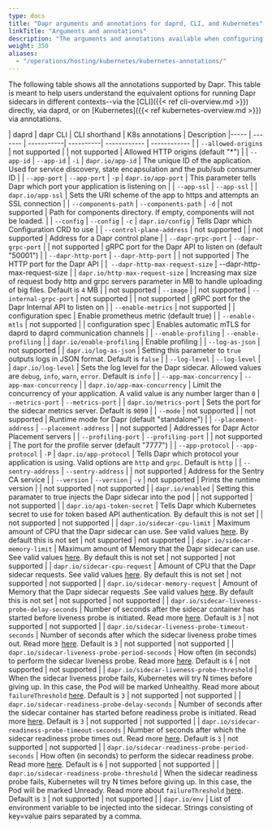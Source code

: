 ```yaml
---
type: docs
title: "Dapr arguments and annotations for daprd, CLI, and Kubernetes"
linkTitle: "Arguments and annotations"
description: "The arguments and annotations available when configuring Dapr in different environments"
weight: 350
aliases:
  - "/operations/hosting/kubernetes/kubernetes-annotations/"
---
```


The following table shows all the annotations supported by Dapr. This table is meant to help users understand the equivalent options for running Dapr sidecars in different contexts--via the [CLI]({{< ref cli-overview.md >}}) directly, via daprd, or on [Kubernetes]({{< ref kubernetes-overview.md >}}) via annotations.

| daprd | dapr CLI | CLI shorthand | K8s annotations | Description
|----- | ------- | -----------| ----------| ------------ | ------------ |
| `--allowed-origins`  | not supported |  | not supported | Allowed HTTP origins (default "*") | 
| `--app-id` | `--app-id` | `-i` | `dapr.io/app-id`  | The unique ID of the application. Used for service discovery, state encapsulation and the pub/sub consumer ID | 
| `--app-port` | `--app-port` | `-p` | `dapr.io/app-port` | This parameter tells Dapr which port your application is listening on | 
| `--app-ssl` | `--app-ssl` | | `dapr.io/app-ssl` | Sets the URI scheme of the app to https and attempts an SSL connection |
| `--components-path`  | `--components-path` | `-d` | not supported | Path for components directory. If empty, components will not be loaded. | 
| `--config`  | `--config` | `-c` | `dapr.io/config` | Tells Dapr which Configuration CRD to use | 
| `--control-plane-address` | not supported | | not supported | Address for a Dapr control plane | 
| `--dapr-grpc-port` | `--dapr-grpc-port` | | not supported | gRPC port for the Dapr API to listen on (default "50001") | 
| `--dapr-http-port` | `--dapr-http-port` | | not supported | The HTTP port for the Dapr API | 
|` --dapr-http-max-request-size` | --dapr-http-max-request-size | | `dapr.io/http-max-request-size` | Increasing max size of request body http and grpc servers parameter in MB to handle uploading of big files. Default is `4` MB | 
| not supported | `--image` | | not supported 
| `--internal-grpc-port` | not supported | | not supported | gRPC port for the Dapr Internal API to listen on | 
| `--enable-metrics` | not supported | | configuration spec | Enable prometheus metric (default true) | 
| `--enable-mtls` | not supported | | configuration spec | Enables automatic mTLS for daprd to daprd communication channels | 
| `--enable-profiling` | `--enable-profiling` | | `dapr.io/enable-profiling` | Enable profiling | 
| `--log-as-json` | not supported | | `dapr.io/log-as-json` | Setting this parameter to `true` outputs logs in JSON format. Default is `false` | 
| `--log-level` | `--log-level` | | `dapr.io/log-level` | Sets the log level for the Dapr sidecar. Allowed values are `debug`, `info`, `warn`, `error`. Default is `info` | 
| `--app-max-concurrency` | `--app-max-concurrency` | | `dapr.io/app-max-concurrency` | Limit the concurrency of your application. A valid value is any number larger than `0`
| `--metrics-port` | `--metrics-port` | | `dapr.io/metrics-port` | Sets the port for the sidecar metrics server. Default is `9090` | 
| `--mode` | not supported | | not supported | Runtime mode for Dapr (default "standalone") | 
| `--placement-address` | `--placement-address` | | not supported | Addresses for Dapr Actor Placement servers | 
| `--profiling-port` | `--profiling-port` | | not supported | The port for the profile server (default "7777") | 
| `--app-protocol` | `--app-protocol` | `-P` | `dapr.io/app-protocol` | Tells Dapr which protocol your application is using. Valid options are `http` and `grpc`. Default is `http` | 
| `--sentry-address` | `--sentry-address` | | not supported | Address for the Sentry CA service | 
| `--version` | `--version` | `-v` | not supported | Prints the runtime version | 
| not supported | not supported | | `dapr.io/enabled` | Setting this paramater to true injects the Dapr sidecar into the pod | 
| not supported | not supported | | `dapr.io/api-token-secret` | Tells Dapr which Kubernetes secret to use for token based API authentication. By default this is not set | 
| not supported | not supported  | | `dapr.io/sidecar-cpu-limit`                       | Maximum amount of CPU that the Dapr sidecar can use. See valid values [here](https://kubernetes.io/docs/tasks/administer-cluster/manage-resources/quota-memory-cpu-namespace/). By default this is not set
| not supported | not supported | | `dapr.io/sidecar-memory-limit`                    | Maximum amount of Memory that the Dapr sidecar can use. See valid values [here](https://kubernetes.io/docs/tasks/administer-cluster/manage-resources/quota-memory-cpu-namespace/). By default this is not set
| not supported | not supported | | `dapr.io/sidecar-cpu-request`                     | Amount of CPU that the Dapr sidecar requests. See valid values [here](https://kubernetes.io/docs/tasks/administer-cluster/manage-resources/quota-memory-cpu-namespace/). By default this is not set
| not supported | not supported | | `dapr.io/sidecar-memory-request`                  | Amount of Memory that the Dapr sidecar requests .See valid values [here](https://kubernetes.io/docs/tasks/administer-cluster/manage-resources/quota-memory-cpu-namespace/). By default this is not set
| not supported | not supported | | `dapr.io/sidecar-liveness-probe-delay-seconds`    | Number of seconds after the sidecar container has started before liveness probe is initiated. Read more [here](https://kubernetes.io/docs/tasks/configure-pod-container/configure-liveness-readiness-startup-probes/#configure-probes). Default is `3`
| not supported | not supported | | `dapr.io/sidecar-liveness-probe-timeout-seconds`  | Number of seconds after which the sidecar liveness probe times out. Read more [here](https://kubernetes.io/docs/tasks/configure-pod-container/configure-liveness-readiness-startup-probes/#configure-probes). Default is `3`
| not supported | not supported | | `dapr.io/sidecar-liveness-probe-period-seconds`   | How often (in seconds) to perform the sidecar liveness probe. Read more [here](https://kubernetes.io/docs/tasks/configure-pod-container/configure-liveness-readiness-startup-probes/#configure-probes). Default is `6`
| not supported | not supported | | `dapr.io/sidecar-liveness-probe-threshold`        | When the sidecar liveness probe fails, Kubernetes will try N times before giving up. In  this case, the Pod will be marked Unhealthy. Read more about `failureThreshold` [here](https://kubernetes.io/docs/tasks/configure-pod-container/configure-liveness-readiness-startup-probes/#configure-probes). Default is `3`
| not supported | not supported | | `dapr.io/sidecar-readiness-probe-delay-seconds`   | Number of seconds after the sidecar container has started before readiness probe is initiated. Read more [here](https://kubernetes.io/docs/tasks/configure-pod-container/configure-liveness-readiness-startup-probes/#configure-probes). Default is `3`
| not supported | not supported | | `dapr.io/sidecar-readiness-probe-timeout-seconds` | Number of seconds after which the sidecar readiness probe times out. Read more [here](https://kubernetes.io/docs/tasks/configure-pod-container/configure-liveness-readiness-startup-probes/#configure-probes). Default is `3`
| not supported | not supported | | `dapr.io/sidecar-readiness-probe-period-seconds`  | How often (in seconds) to perform the sidecar readiness probe. Read more [here](https://kubernetes.io/docs/tasks/configure-pod-container/configure-liveness-readiness-startup-probes/#configure-probes). Default is `6`
| not supported | not supported | | `dapr.io/sidecar-readiness-probe-threshold`       | When the sidecar readiness probe fails, Kubernetes will try N times before giving up. In  this case, the Pod will be marked Unready. Read more about `failureThreshold` [here](https://kubernetes.io/docs/tasks/configure-pod-container/configure-liveness-readiness-startup-probes/#configure-probes). Default is `3`
| not supported | not supported | | `dapr.io/env`                                     | List of environment variable to be injected into the sidecar. Strings consisting of key=value pairs separated by a comma.
